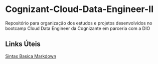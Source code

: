# Cognizant-Cloud-Data-Engineer-II
Repositório para organização dos estudos e projetos desenvolvidos no bootcamp Cloud Data Engineer da Cognizante em parceria com a DIO

## Links Úteis
[Sintax Basica Markdown](https://web.dio.me/track/cognizant-cloud-data-engineer-2)

